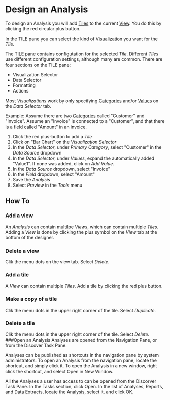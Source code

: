# Design an Analysis

To design an Analysis you will add [Tiles](../concepts/tile.md) to the current [View](../concepts/view.md). You do this by clicking the red circular plus button.

In the TILE pane you can select the kind of [Visualization](../visualizations.md) you want for the *Tile*.

The TILE pane contains configutation for the selected *Tile*. Different *Tiles* use different configuration settings, although many are common.
There are four sections on the TILE pane:
* Visualization Selector
* Data Selector
* Formatting 
* Actions

Most *Visualizations* work by only specifying [Categories](../concepts/category.md) and/or [Values](../concepts/value.md) on the *Data Selector* tab.

Example:
Assume there are two [Categories](../concepts/category.md) called "Customer" and "Invoice".
Assume an "Invoice" is connected to a "Customer", and that there is a field called "Amount" in an invoice.
1. Click the red plus-button to add a *Tile*
2. Click on "Bar Chart" on the *Visualization Selector*
3. In the *Data Selector*, under *Primary Category*, select "Customer" in the *Data Source* dropdown
4. In the *Data Selector*, under *Values*, expand the automatically added "Value1". If none was added, click on *Add Value*.
5. In the *Data Source* dropdown, select "Invoice"
6. In the *Field* dropdown, select "Amount"
7. Save the *Analysis*
8. Select *Preview* in the *Tools* menu


## How To
### Add a view
An *Analysis* can contain multilpe *Views*, which can contain multiple *Tiles*. Adding a *View* is done by clicking the plus symbol on the *View* tab at the bottom of the designer.
### Delete a view
Clik the menu dots on the view tab. Select *Delete*.
### Add a tile
A *View* can contain multiple *Tiles*. Add a tile by clicking the red plus button.
### Make a copy of a tile
Clik the menu dots in the upper right corner of the tile. Select *Duplicate*.
### Delete a tile
Clik the menu dots in the upper right corner of the tile. Select *Delete*.
###Open an Analysis
Analyses are opened from the Navigation Pane, or from the Discover Task Pane.

Analyses can be published as shortcuts in the navigation pane by system administrators. To open an Analysis from the navigation pane, locate the shortcut, and simply click it. To open the Analysis in a new window, right click the shortcut, and select Open in New Window.

All the Analyses a user has access to can be opened from the Discorver Task Pane. In the Tasks section, click Open. In the list of Analyses, Reports, and Data Extracts, locate the Analysis, select it, and click OK.



